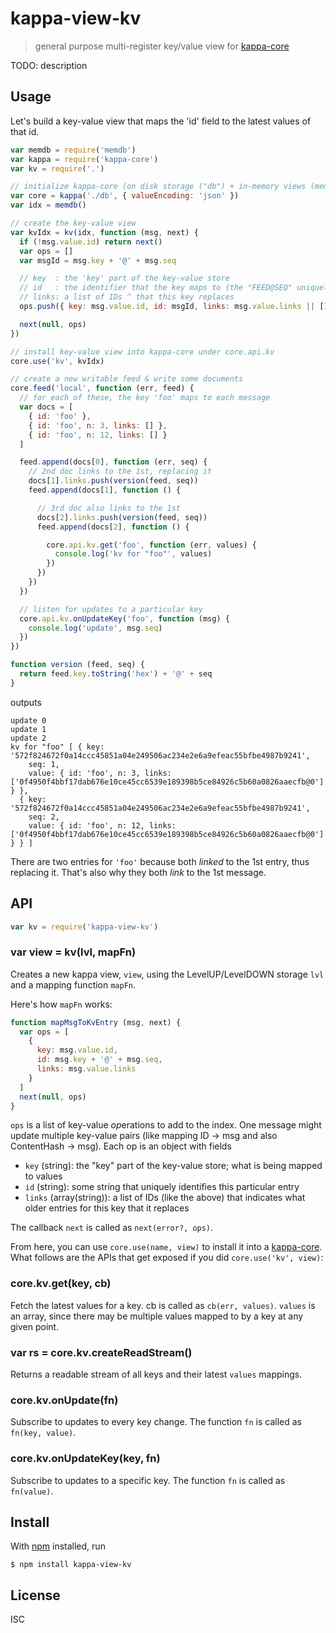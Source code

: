 # kappa-view-kv

> general purpose multi-register key/value view for [kappa-core][kappa-core]

TODO: description

## Usage

Let's build a key-value view that maps the 'id' field to the latest values of
that id.

```js
var memdb = require('memdb')
var kappa = require('kappa-core')
var kv = require('.')

// initialize kappa-core (on disk storage ("db") + in-memory views (memdb))
var core = kappa('./db', { valueEncoding: 'json' })
var idx = memdb()

// create the key-value view
var kvIdx = kv(idx, function (msg, next) {
  if (!msg.value.id) return next()
  var ops = []
  var msgId = msg.key + '@' + msg.seq

  // key  : the 'key' part of the key-value store
  // id   : the identifier that the key maps to (the "FEED@SEQ" uniquely maps to this message)
  // links: a list of IDs ^ that this key replaces
  ops.push({ key: msg.value.id, id: msgId, links: msg.value.links || [] })

  next(null, ops)
})

// install key-value view into kappa-core under core.api.kv
core.use('kv', kvIdx)

// create a new writable feed & write some documents
core.feed('local', function (err, feed) {
  // for each of these, the key 'foo' maps to each message
  var docs = [
    { id: 'foo' },
    { id: 'foo', n: 3, links: [] },
    { id: 'foo', n: 12, links: [] }
  ]

  feed.append(docs[0], function (err, seq) {
    // 2nd doc links to the 1st, replacing it
    docs[1].links.push(version(feed, seq))
    feed.append(docs[1], function () {

      // 3rd doc also links to the 1st
      docs[2].links.push(version(feed, seq))
      feed.append(docs[2], function () {

        core.api.kv.get('foo', function (err, values) {
          console.log('kv for "foo"', values)
        })
      })
    })
  })

  // listen for updates to a particular key
  core.api.kv.onUpdateKey('foo', function (msg) {
    console.log('update', msg.seq)
  })
})

function version (feed, seq) {
  return feed.key.toString('hex') + '@' + seq
}
```

outputs

```
update 0
update 1
update 2
kv for "foo" [ { key: '572f824672f0a14ccc45851a04e249506ac234e2e6a9efeac55bfbe4987b9241',
    seq: 1,
    value: { id: 'foo', n: 3, links: ['0f4950f4bbf17dab676e10ce45cc6539e189398b5ce84926c5b60a0826aaecfb@0'] } },
  { key: '572f824672f0a14ccc45851a04e249506ac234e2e6a9efeac55bfbe4987b9241',
    seq: 2,
    value: { id: 'foo', n: 12, links: ['0f4950f4bbf17dab676e10ce45cc6539e189398b5ce84926c5b60a0826aaecfb@0'] } } ]
```

There are two entries for `'foo'` because both *linked* to the 1st entry, thus
replacing it. That's also why they both *link* to the 1st message.

## API

```js
var kv = require('kappa-view-kv')
```

### var view = kv(lvl, mapFn)

Creates a new kappa view, `view`, using the LevelUP/LevelDOWN storage `lvl` and
a mapping function `mapFn`.

Here's how `mapFn` works:

```js
function mapMsgToKvEntry (msg, next) {
  var ops = [
    {
      key: msg.value.id,
      id: msg.key + '@' + msg.seq,
      links: msg.value.links
    }
  ]
  next(null, ops)
}
```

`ops` is a list of key-value *op*erations to add to the index. One message
might update multiple key-value pairs (like mapping ID -> msg and also
ContentHash -> msg). Each op is an object with fields

- `key` (string): the "key" part of the key-value store; what is being mapped to values
- `id` (string): some string that uniquely identifies this particular entry
- `links` (array(string)): a list of IDs (like the above) that indicates what older entries for this key that it replaces

The callback `next` is called as `next(error?, ops)`.

From here, you can use `core.use(name, view)` to install it into a
[kappa-core][kappa-core]. What follows are the APIs that get exposed if you did
`core.use('kv', view)`:

### core.kv.get(key, cb)

Fetch the latest values for a key. cb is called as `cb(err, values)`. `values`
is an array, since there may be multiple values mapped to by a key at any given
point.

### var rs = core.kv.createReadStream()

Returns a readable stream of all keys and their latest `values` mappings.

### core.kv.onUpdate(fn)

Subscribe to updates to every key change. The function `fn` is called as `fn(key, value)`.

### core.kv.onUpdateKey(key, fn)

Subscribe to updates to a specific key. The function `fn` is called as `fn(value)`.

## Install

With [npm](https://npmjs.org/) installed, run

```
$ npm install kappa-view-kv
```

## License

ISC

[kappa-core]: https://github.com/noffle/kappa-core

